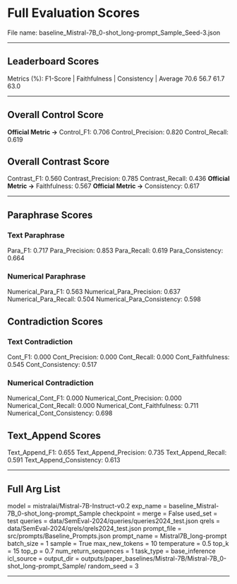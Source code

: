 # Full Evaluation Scores

File name: baseline_Mistral-7B_0-shot_long-prompt_Sample_Seed-3.json


---

## Leaderboard Scores

Metrics (%): F1-Score | Faithfulness | Consistency | Average
                70.6        56.7          61.7        63.0

---

## Overall Control Score

**Official Metric ->** Control_F1: 0.706
Control_Precision: 0.820
Control_Recall: 0.619

## Overall Contrast Score

Contrast_F1: 0.560
Contrast_Precision: 0.785
Contrast_Recall: 0.436
**Official Metric ->** Faithfulness: 0.567
**Official Metric ->** Consistency: 0.617

---


## Paraphrase Scores


### Text Paraphrase

Para_F1: 0.717
Para_Precision: 0.853
Para_Recall: 0.619
Para_Consistency: 0.664


### Numerical Paraphrase

Numerical_Para_F1: 0.563
Numerical_Para_Precision: 0.637
Numerical_Para_Recall: 0.504
Numerical_Para_Consistency: 0.598


## Contradiction Scores


### Text Contradiction

Cont_F1: 0.000
Cont_Precision: 0.000
Cont_Recall: 0.000
Cont_Faithfulness: 0.545
Cont_Consistency: 0.517


### Numerical Contradiction

Numerical_Cont_F1: 0.000
Numerical_Cont_Precision: 0.000
Numerical_Cont_Recall: 0.000
Numerical_Cont_Faithfulness: 0.711
Numerical_Cont_Consistency: 0.698


## Text_Append Scores

Text_Append_F1: 0.655
Text_Append_Precision: 0.735
Text_Append_Recall: 0.591
Text_Append_Consistency: 0.613

---

## Full Arg List

model = mistralai/Mistral-7B-Instruct-v0.2
exp_name = baseline_Mistral-7B_0-shot_long-prompt_Sample
checkpoint = 
merge = False
used_set = test
queries = data/SemEval-2024/queries/queries2024_test.json
qrels = data/SemEval-2024/qrels/qrels2024_test.json
prompt_file = src/prompts/Baseline_Prompts.json
prompt_name = Mistral7B_long-prompt
batch_size = 1
sample = True
max_new_tokens = 10
temperature = 0.5
top_k = 15
top_p = 0.7
num_return_sequences = 1
task_type = base_inference
icl_source = 
output_dir = outputs/paper_baselines/Mistral-7B/Mistral-7B_0-shot_long-prompt_Sample/
random_seed = 3

---

